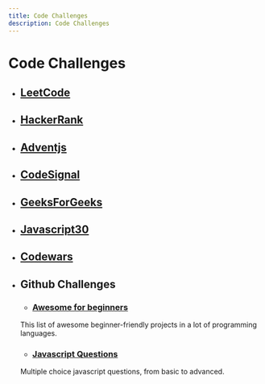 ```yaml
---
title: Code Challenges
description: Code Challenges
---
```


# Code Challenges

- ## [LeetCode](https://leetcode.com/problemset/all/)

- ## [HackerRank](https://www.hackerrank.com/dashboard)

- ## [Adventjs](https://adventjs.dev/)

- ## [CodeSignal](https://codesignal.com/)

- ## [GeeksForGeeks](https://www.geeksforgeeks.org/)

- ## [Javascript30](https://javascript30.com/)

- ## [Codewars](https://www.codewars.com/dashboard)

- ## Github Challenges
  - ### [Awesome for beginners](https://github.com/MunGell/awesome-for-beginners)
  This list of awesome beginner-friendly projects in a lot of programming languages.
  - ### [Javascript Questions](https://github.com/lydiahallie/javascript-questions)
  Multiple choice javascript questions, from basic to advanced.

